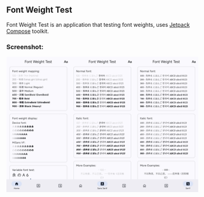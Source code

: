 ## Font Weight Test

Font Weight Test is an application that testing font weights, uses [Jetpack Compose](https://developer.android.com/develop/ui/compose) toolkit.

### Screenshot:

<div style="position:relative; display: flex; flex-wrap: nowrap;"> 
    <img style='position:absolute; z-index:1;' src='https://github.com/YuKongA/Font-Weight-Test_Compose/blob/main/Picture/Screenshot.jpg?raw=true'/>
</div>
